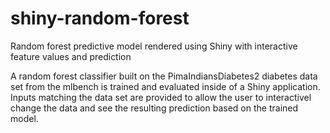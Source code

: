 # shiny-random-forest
Random forest predictive model rendered using Shiny with interactive feature values and prediction

A random forest classifier built on the PimaIndiansDiabetes2 diabetes data set from the mlbench is trained and evaluated inside of a Shiny application. Inputs matching the data set are provided to allow the user to interactivel change the data and see the resulting prediction based on the trained model.
